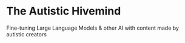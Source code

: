# The Autistic Hivemind
Fine-tuning Large Language Models &amp; other AI with content made by autistic creators
